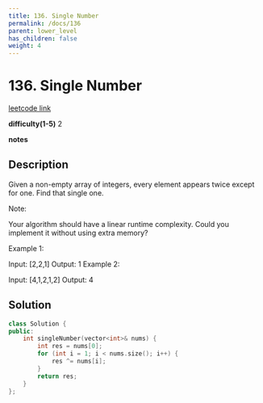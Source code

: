 ```yaml
---
title: 136. Single Number
permalink: /docs/136
parent: lower_level
has_children: false
weight: 4
---
```

# 136. Single Number
[leetcode link](https://leetcode.com/problems/single-number/)

**difficulty(1-5)** 
2

**notes**   


## Description
Given a non-empty array of integers, every element appears twice except for one. Find that single one.

Note:

Your algorithm should have a linear runtime complexity. Could you implement it without using extra memory?

Example 1:

Input: [2,2,1]
Output: 1
Example 2:

Input: [4,1,2,1,2]
Output: 4

## Solution
```c++
class Solution {
public:
    int singleNumber(vector<int>& nums) {
        int res = nums[0];
        for (int i = 1; i < nums.size(); i++) {
            res ^= nums[i];
        }
        return res;
    }
};
```

<!-- 
Default label
{: .label }

Blue label
{: .label .label-blue }

Stable
{: .label .label-green }

New release
{: .label .label-purple }

Coming soon
{: .label .label-yellow }

Deprecated
{: .label .label-red } -->
